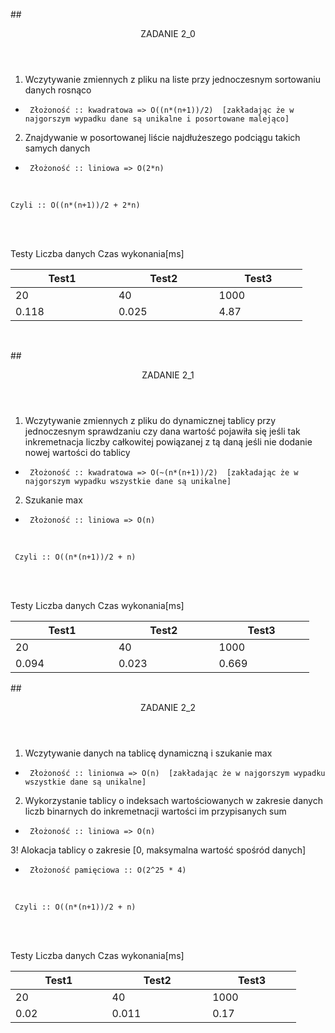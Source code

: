##<header> ZADANIE 2_0</header>

1. Wczytywanie zmiennych z pliku na liste przy jednoczesnym sortowaniu danych rosnąco

*      Złożoność :: kwadratowa => O((n*(n+1))/2)  [zakładając że w najgorszym wypadku dane są unikalne i posortowane malejąco]



2. Znajdywanie w posortowanej liście najdłużeszego podciągu takich samych danych

*      Złożoność :: liniowa => O(2*n)
<br />

    Czyli :: O((n*(n+1))/2 + 2*n)
<br /><br />
<table>
   <thead>
      <tr>
         Testy<th>Test1</th>
         <th>Test2</th>
         <th>Test3</th>
      </tr>
   </thead>
   <tbody>
      <tr>
         Liczba danych<td>20</td>
         <td>40</td>
         <td>1000</td>
      </tr>
      <tr>
         Czas wykonania[ms]&nbsp;&nbsp;&nbsp;&nbsp;<td>0.118&nbsp;&nbsp;&nbsp;&nbsp;&nbsp;&nbsp;&nbsp;&nbsp;&nbsp;&nbsp;&nbsp;&nbsp;&nbsp;&nbsp;&nbsp;&nbsp;&nbsp;&nbsp;&nbsp;&nbsp;&nbsp;&nbsp;&nbsp;&nbsp;</td>
         <td>0.025&nbsp;&nbsp;&nbsp;&nbsp;&nbsp;&nbsp;&nbsp;&nbsp;&nbsp;&nbsp;&nbsp;&nbsp;&nbsp;&nbsp;&nbsp;&nbsp;&nbsp;&nbsp;&nbsp;&nbsp;&nbsp;&nbsp;&nbsp;</td>
         <td>4.87&nbsp;&nbsp;&nbsp;&nbsp;&nbsp;&nbsp;&nbsp;&nbsp;&nbsp;&nbsp;&nbsp;&nbsp;&nbsp;&nbsp;&nbsp;&nbsp;&nbsp;&nbsp;&nbsp;&nbsp;&nbsp;</td>
      </tr>
   </tbody>
</table>


  <br />

##<header> ZADANIE 2_1 </header>

1. Wczytywanie zmiennych z pliku do dynamicznej tablicy przy jednoczesnym sprawdzaniu
czy dana wartość pojawiła się jeśli tak inkremetnacja liczby całkowitej powiązanej z tą daną
jeśli nie dodanie nowej wartości do tablicy

*      Złożoność :: kwadratowa => O(~(n*(n+1))/2)  [zakładając że w najgorszym wypadku wszystkie dane są unikalne]

2. Szukanie max
*      Złożoność :: liniowa => O(n)
<br />

     Czyli :: O((n*(n+1))/2 + n)
<br /><br />



<table>
   <thead>
      <tr>
         Testy<th>Test1</th>
         <th>Test2</th>
         <th>Test3</th>
      </tr>
   </thead>
   <tbody>
      <tr>
         Liczba danych<td>20</td>
         <td>40</td>
         <td>1000</td>
      </tr>
      <tr>
         Czas wykonania[ms]&nbsp;&nbsp;&nbsp;&nbsp;<td>0.094&nbsp;&nbsp;&nbsp;&nbsp;&nbsp;&nbsp;&nbsp;&nbsp;&nbsp;&nbsp;&nbsp;&nbsp;&nbsp;&nbsp;&nbsp;&nbsp;&nbsp;&nbsp;&nbsp;&nbsp;&nbsp;&nbsp;&nbsp;&nbsp;</td>
         <td>0.023&nbsp;&nbsp;&nbsp;&nbsp;&nbsp;&nbsp;&nbsp;&nbsp;&nbsp;&nbsp;&nbsp;&nbsp;&nbsp;&nbsp;&nbsp;&nbsp;&nbsp;&nbsp;&nbsp;&nbsp;&nbsp;&nbsp;&nbsp;</td>
         <td>0.669&nbsp;&nbsp;&nbsp;&nbsp;&nbsp;&nbsp;&nbsp;&nbsp;&nbsp;&nbsp;&nbsp;&nbsp;&nbsp;&nbsp;&nbsp;&nbsp;&nbsp;&nbsp;&nbsp;&nbsp;&nbsp;</td>
      </tr>
   </tbody>
</table>

##<header> ZADANIE 2_2 </header>

1. Wczytywanie danych na tablicę dynamiczną i szukanie max

*      Złożoność :: linionwa => O(n)  [zakładając że w najgorszym wypadku wszystkie dane są unikalne]

2. Wykorzystanie tablicy o indeksach wartościowanych w zakresie danych liczb binarnych do inkremetnacji 
wartości im przypisanych sum
*      Złożoność :: liniowa => O(n)

3! Alokacja tablicy o zakresie [0, maksymalna wartość spośród danych]
*      Złożoność pamięciowa :: O(2^25 * 4)
<br />

     Czyli :: O((n*(n+1))/2 + n)
<br /><br />



<table>
   <thead>
      <tr>
         Testy<th>Test1</th>
         <th>Test2</th>
         <th>Test3</th>
      </tr>
   </thead>
   <tbody>
      <tr>
         Liczba danych<td>20</td>
         <td>40</td>
         <td>1000</td>
      </tr>
      <tr>
         Czas wykonania[ms]&nbsp;&nbsp;&nbsp;&nbsp;<td>0.02&nbsp;&nbsp;&nbsp;&nbsp;&nbsp;&nbsp;&nbsp;&nbsp;&nbsp;&nbsp;&nbsp;&nbsp;&nbsp;&nbsp;&nbsp;&nbsp;&nbsp;&nbsp;&nbsp;&nbsp;&nbsp;&nbsp;&nbsp;&nbsp;</td>
         <td>0.011&nbsp;&nbsp;&nbsp;&nbsp;&nbsp;&nbsp;&nbsp;&nbsp;&nbsp;&nbsp;&nbsp;&nbsp;&nbsp;&nbsp;&nbsp;&nbsp;&nbsp;&nbsp;&nbsp;&nbsp;&nbsp;&nbsp;&nbsp;</td>
         <td>0.17&nbsp;&nbsp;&nbsp;&nbsp;&nbsp;&nbsp;&nbsp;&nbsp;&nbsp;&nbsp;&nbsp;&nbsp;&nbsp;&nbsp;&nbsp;&nbsp;&nbsp;&nbsp;&nbsp;&nbsp;&nbsp;</td>
      </tr>
   </tbody>
</table>

